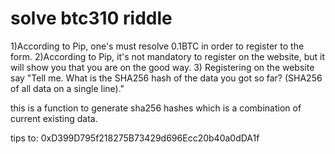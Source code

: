 # solve btc310 riddle

1)According to Pip, one's must resolve 0.1BTC in order to register to the form.
2)According to Pip, it's not mandatory to register on the website, but it will show you that you are on the good way.
3) Registering on the website say "Tell me. What is the SHA256 hash of the data you got so far? (SHA256 of all data on a single line)."


this is a function to generate sha256 hashes which is a combination of current existing data.

tips to: 0xD399D795f218275B73429d696Ecc20b40a0dDA1f
